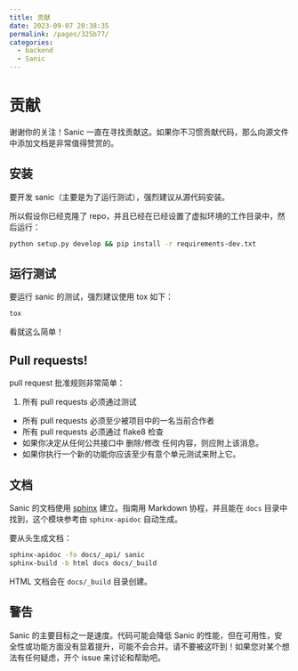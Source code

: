 ```yaml
---
title: 贡献
date: 2023-09-07 20:38:35
permalink: /pages/325b77/
categories:
  - backend
  - Sanic
---
```

# 贡献

谢谢你的关注！Sanic 一直在寻找贡献这。如果你不习惯贡献代码，那么向源文件中添加文档是非常值得赞赏的。

## 安装

要开发 sanic（主要是为了运行测试），强烈建议从源代码安装。

所以假设你已经克隆了 repo，并且已经在已经设置了虚拟环境的工作目录中，然后运行：

```bash
python setup.py develop && pip install -r requirements-dev.txt
```

## 运行测试

要运行 sanic 的测试，强烈建议使用 tox 如下：

```bash
tox
```

看就这么简单！

## Pull requests!

pull request 批准规则非常简单：

1. 所有 pull requests 必须通过测试

- 所有 pull requests 必须至少被项目中的一名当前合作者
- 所有 pull requests 必须通过 flake8 检查
- 如果你决定从任何公共接口中 删除/修改 任何内容，则应附上该消息。
- 如果你执行一个新的功能你应该至少有意个单元测试来附上它。

## 文档

Sanic 的文档使用 [sphinx](http://www.sphinx-doc.org/en/1.5.1/) 建立。指南用 Markdown 协程，并且能在 `docs` 目录中找到，这个模块参考由 `sphinx-apidoc` 自动生成。

要从头生成文档：

```bash
sphinx-apidoc -fo docs/_api/ sanic
sphinx-build -b html docs docs/_build
```

HTML 文档会在 `docs/_build` 目录创建。

## 警告

Sanic 的主要目标之一是速度。代码可能会降低 Sanic 的性能，但在可用性，安全性或功能方面没有显着提升，可能不会合并。请不要被这吓到！如果您对某个想法有任何疑虑，开个 issue 来讨论和帮助吧。
